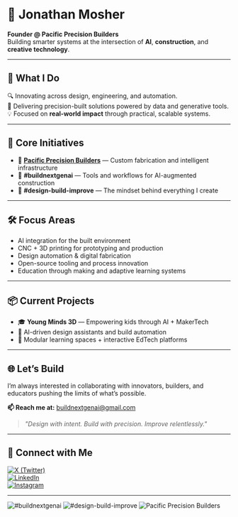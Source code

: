 # 👋 Jonathan Mosher

**Founder @ Pacific Precision Builders**  
Building smarter systems at the intersection of **AI**, **construction**, and **creative technology**.

---

## 🧠 What I Do

🔍 Innovating across design, engineering, and automation.  
📐 Delivering precision-built solutions powered by data and generative tools.  
💡 Focused on **real-world impact** through practical, scalable systems.

---

## 🚀 Core Initiatives

- 🧱 **[Pacific Precision Builders](#)** — Custom fabrication and intelligent infrastructure  
- 🤖 **#buildnextgenai** — Tools and workflows for AI-augmented construction  
- 🔄 **#design-build-improve** — The mindset behind everything I create

---

## 🛠️ Focus Areas

- AI integration for the built environment  
- CNC + 3D printing for prototyping and production  
- Design automation & digital fabrication  
- Open-source tooling and process innovation  
- Education through making and adaptive learning systems

---

## 📦 Current Projects

- 🎓 **Young Minds 3D** — Empowering kids through AI + MakerTech  
- 🧰 AI-driven design assistants and build automation  
- 🏫 Modular learning spaces + interactive EdTech platforms

---

## 🌐 Let’s Build

I’m always interested in collaborating with innovators, builders, and educators pushing the limits of what’s possible.

**📫 Reach me at:** [buildnextgenai@gmail.com](mailto:buildnextgenai@gmail.com)

> *"Design with intent. Build with precision. Improve relentlessly."*

---

## 🔗 Connect with Me

[![X (Twitter)](https://img.shields.io/badge/X-black?style=for-the-badge&logo=twitter&logoColor=white)](https://twitter.com/BuildNextGenAI)  
[![LinkedIn](https://img.shields.io/badge/LinkedIn-0A66C2?style=for-the-badge&logo=linkedin&logoColor=white)](https://www.linkedin.com/in/jonathan-mosher)  
[![Instagram](https://img.shields.io/badge/Instagram-E4405F?style=for-the-badge&logo=instagram&logoColor=white)](https://instagram.com/jonathan_a_mosher)

---

<!-- Optional badges -->
![#buildnextgenai](https://img.shields.io/badge/-buildnextgenai-blue?style=flat-square)
![#design-build-improve](https://img.shields.io/badge/-design--build--improve-green?style=flat-square)
![Pacific Precision Builders](https://img.shields.io/badge/-Pacific%20Precision%20Builders-black?style=flat-square)
